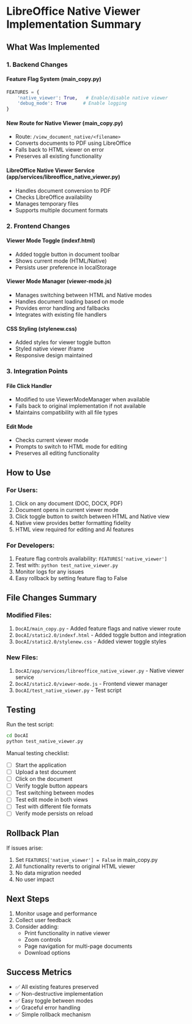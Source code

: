 # LibreOffice Native Viewer Implementation Summary

## What Was Implemented

### 1. Backend Changes

#### Feature Flag System (main_copy.py)
```python
FEATURES = {
    'native_viewer': True,   # Enable/disable native viewer
    'debug_mode': True      # Enable logging
}
```

#### New Route for Native Viewer (main_copy.py)
- Route: `/view_document_native/<filename>`
- Converts documents to PDF using LibreOffice
- Falls back to HTML viewer on error
- Preserves all existing functionality

#### LibreOffice Native Viewer Service (app/services/libreoffice_native_viewer.py)
- Handles document conversion to PDF
- Checks LibreOffice availability
- Manages temporary files
- Supports multiple document formats

### 2. Frontend Changes

#### Viewer Mode Toggle (indexf.html)
- Added toggle button in document toolbar
- Shows current mode (HTML/Native)
- Persists user preference in localStorage

#### Viewer Mode Manager (viewer-mode.js)
- Manages switching between HTML and Native modes
- Handles document loading based on mode
- Provides error handling and fallbacks
- Integrates with existing file handlers

#### CSS Styling (stylenew.css)
- Added styles for viewer toggle button
- Styled native viewer iframe
- Responsive design maintained

### 3. Integration Points

#### File Click Handler
- Modified to use ViewerModeManager when available
- Falls back to original implementation if not available
- Maintains compatibility with all file types

#### Edit Mode
- Checks current viewer mode
- Prompts to switch to HTML mode for editing
- Preserves all editing functionality

## How to Use

### For Users:
1. Click on any document (DOC, DOCX, PDF)
2. Document opens in current viewer mode
3. Click toggle button to switch between HTML and Native view
4. Native view provides better formatting fidelity
5. HTML view required for editing and AI features

### For Developers:
1. Feature flag controls availability: `FEATURES['native_viewer']`
2. Test with: `python test_native_viewer.py`
3. Monitor logs for any issues
4. Easy rollback by setting feature flag to False

## File Changes Summary

### Modified Files:
1. `DocAI/main_copy.py` - Added feature flags and native viewer route
2. `DocAI/static2.0/indexf.html` - Added toggle button and integration
3. `DocAI/static2.0/stylenew.css` - Added viewer toggle styles

### New Files:
1. `DocAI/app/services/libreoffice_native_viewer.py` - Native viewer service
2. `DocAI/static2.0/viewer-mode.js` - Frontend viewer manager
3. `DocAI/test_native_viewer.py` - Test script

## Testing

Run the test script:
```bash
cd DocAI
python test_native_viewer.py
```

Manual testing checklist:
- [ ] Start the application
- [ ] Upload a test document
- [ ] Click on the document
- [ ] Verify toggle button appears
- [ ] Test switching between modes
- [ ] Test edit mode in both views
- [ ] Test with different file formats
- [ ] Verify mode persists on reload

## Rollback Plan

If issues arise:
1. Set `FEATURES['native_viewer'] = False` in main_copy.py
2. All functionality reverts to original HTML viewer
3. No data migration needed
4. No user impact

## Next Steps

1. Monitor usage and performance
2. Collect user feedback
3. Consider adding:
   - Print functionality in native viewer
   - Zoom controls
   - Page navigation for multi-page documents
   - Download options

## Success Metrics

- ✅ All existing features preserved
- ✅ Non-destructive implementation
- ✅ Easy toggle between modes
- ✅ Graceful error handling
- ✅ Simple rollback mechanism